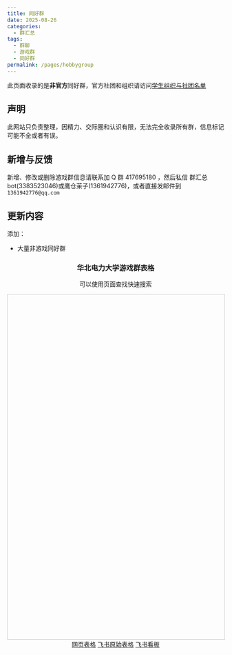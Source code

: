 ```yaml
---
title: 同好群
date: 2025-08-26
categories:
  - 群汇总
tags:
  - 群聊
  - 游戏群
  - 同好群
permalink: /pages/hobbygroup
---
```

此页面收录的是**非官方**同好群，官方社团和组织请访问[学生组织与社团名单](/pages/association/)

## 声明

此网站只负责整理，因精力、交际圈和认识有限，无法完全收录所有群，信息标记可能不全或者有误。

## 新增与反馈

新增、修改或删除游戏群信息请联系加 Q 群 417695180 ，然后私信 群汇总bot(3383523046)或鹰仓茉子(1361942776)，或者直接发邮件到`1361942776@qq.com`

## 更新内容

添加：

- 大量非游戏同好群

<div class="section" style="text-align:center;">
    <h3>华北电力大学游戏群表格</h3>
    <p>可以使用页面查找快速搜索</p>
    <iframe id="game-table" width="100%" height="800" style="border: 1px solid #ccc;" title="游戏群表格"></iframe>
    <script>
      const now = new Date().getTime();
      document.getElementById("game-table").src = `/html/hobbygroup.html?v=${now}`;
    </script>
</div>
 
<div class="section" style="text-align:center;">
  <div class="section button-group">
    <a class="button" href="https://wiki.ncepuinfo.cc/html/hobbygroup.html"
        target="_blank">网页表格</a>
    <a class="button" href="https://mxo14j8sy9.feishu.cn/share/base/view/shrcnHMU3hpWFz8gB2Kwy03MpZd"
        target="_blank">飞书原始表格</a>
    <a class="button" href="https://mxo14j8sy9.feishu.cn/share/base/view/shrcnZnjOv1oINpT5qyzJUiA47Q"
        target="_blank">飞书看板</a>
  </div>
</div>